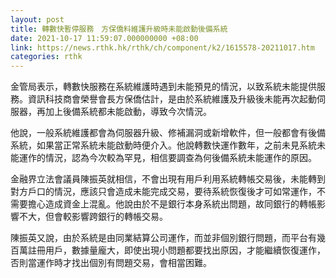 ```yaml
---
layout: post
title: 轉數快暫停服務　方保僑料維護升級時未能啟動後備系統
date: 2021-10-17 11:59:07.000000000 +08:00
link: https://news.rthk.hk/rthk/ch/component/k2/1615578-20211017.htm
categories: rthk
---
```


金管局表示，轉數快服務在系統維護時遇到未能預見的情況，以致系統未能提供服務。資訊科技商會榮譽會長方保僑估計，是由於系統維護及升級後未能再次起動伺服器，再加上後備系統都未能啟動，導致今次情況。

他說，一般系統維護都會為伺服器升級、修補漏洞或新增軟件，但一般都會有後備系統，如果當正常系統未能啟動時便介入。他說轉數快運作數年，之前未見系統未能運作的情況，認為今次較為罕見，相信要調查為何後備系統未能運作的原因。

金融界立法會議員陳振英就相信，不會出現有用戶利用系統轉帳交易後，未能轉到對方戶口的情況，應該只會造成未能完成交易，要待系統恢復後才可如常運作，不需要擔心造成資金上混亂。他說由於不是銀行本身系統出問題，故同銀行的轉帳影響不大，但會較影響跨銀行的轉帳交易。

陳振英又說，由於系統是由同業結算公司運作，而並非個別銀行問題，而平台有幾百萬註冊用戶，數據量龐大，即使出現小問題都要找出原因，才能繼續恢復運作，否則當運作時才找出個別有問題交易，會相當困難。
